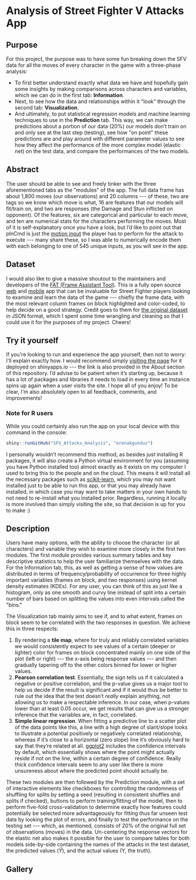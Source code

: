 # Analysis of Street Fighter V Attacks App

## Purpose

For this project, the purpose was to have some fun breaking down the SFV data for all the moves of every character in the game with a three-phase analysis:

- To first better understand exactly what data we have and hopefully gain some insights by making comparisons across characters and variables, which we can do in the first tab: **Information**.
- Next, to see how the data and relationships within it "look" through the second tab: **Visualization**.
- And ultimately, to put statistical regression models and machine learning techniques to use in the **Prediction** tab. This way, we can make predictions about a portion of our data (20%) our models don’t train on and only see at the last step (testing), see how "on point" these predictions are and play around with different parameter values to see how they affect the performance of the more complex model (elastic net) on the test data, and compare the performances of the two models.

## Abstract

The user should be able to see and freely tinker with the three aforementioned tabs as the "modules" of the app. The full data frame has about 1,800 moves (our observations) and 20 columns --- of these, two are tags so we know which move is what, 16 are features that our models will fit/train on, and two are responses (the Damage and Stun inflicted on opponent). Of the features, six are categorical and particular to each move, and ten are numerical stats for the characters performing the moves. Most of it is self-explanatory once you have a look, but I’d like to point out that plnCmd is just the [motion input](https://www.youtube.com/watch?v=1qEguZXyWjw) the player has to perform for the attack to execute --- many share these, so I was able to numerically encode them with each belonging to one of 545 unique inputs, as you will see in the app.

## Dataset

I would also like to give a massive shoutout to the maintainers and developers of the [FAT (Frame Assistant Tool)](https://github.com/D4RKONION/FAT). This is a fully open source [web](https://fullmeter.com/fatonline/) and [mobile](https://fullmeter.com/fat/) app that can be invaluable for Street Fighter players looking to examine and learn the data of the game --- chiefly the frame data, with the most relevant column frames on block highlighted and color-coded, to help decide on a good strategy. Credit goes to them for [the original dataset](https://github.com/D4RKONION/fatsfvframedatajson) in JSON format, which I spent some time wrangling and cleaning so that I could use it for the purposes of my project. Cheers!

## Try it yourself

If you're looking to run and experience the app yourself, then not to worry: I'll explain exactly how. I would recommend simply [visiting the page](https://erenakgunduz.shinyapps.io/sfv_attacks_analysis/) for it deployed on shinyapps.io --- the link is also provided in the About section of this repository. I’d advise to be patient when it’s starting up, because it has a lot of packages and libraries it needs to load in every time an instance spins up again when a user visits the site. I hope all of you enjoy! To be clear, I'm also absolutely open to all feedback, comments, and improvements!

### Note for R users

While you could certainly also run the app on your local device with this command in the console:

```r
shiny::runGitHub("SFV_Attacks_Analysis", "erenakgunduz")
```

I personally wouldn’t recommend this method, as besides just installing R packages, it will also create a Python virtual environment for you (assuming you have Python installed too) almost exactly as it exists on my computer I used to bring this to the people and on the cloud. This means it will install all the necessary packages such as [scikit-learn](https://scikit-learn.org/stable/), which you may not want installed just to be able to run this app, or that you may already have installed, in which case you may want to take matters in your own hands to not need to re-install what you installed prior. Regardless, running it locally is more involved than simply visiting the site, so that decision is up for you to make :)

## Description

Users have many options, with the ability to choose the character (or all characters) and variable they wish to examine more closely in the first two modules. The first module provides various summary tables and key descriptive statistics to help the user familiarize themselves with the data. For the Information tab, this, as well as getting a sense of how values are distributed in terms of frequency/probability of occurrence for three highly important variables (frames on block, and two responses) using kernel density estimates (KDEs). For any user, you can think of this as just like a histogram, only as one smooth and curvy line instead of split into a certain number of bars based on splitting the values into even intervals called the "bins."

The Visualization tab mainly aims to see if, and to what extent, frames on block seem to be correlated with the two responses in question. We achieve this in three respects:

1. By rendering a **tile map**, where for truly and reliably correlated variables we would consistently expect to see values of a certain (deeper or lighter) color for frames on block concentrated mainly on one side of the plot (left or right) --- the x-axis being response values --- and then gradually tapering off to the other colors binned for lower or higher values.
2. **Pearson correlation test**. Essentially, the sign tells us if it calculated a negative or positive correlation, and the p-value gives us a major tool to help us decide if the result is significant and if it would thus be better to rule out the idea that the test doesn’t _really_ explain anything, not allowing us to make a respectable inference. In our case, when p-values lower than at least 0.05 occur, we get results that can give us a stronger inference that the variables are, in fact, correlated.
3. **Simple linear regression**. When fitting a predictive line to a scatter plot of the data points like this, a line with a high degree of slant/slope looks to illustrate a potential positively or negatively correlated relationship, whereas if it’s close to a horizontal (zero slope) line it’s obviously hard to say that they’re related at all. [ggplot2](https://ggplot2.tidyverse.org) includes the confidence intervals by default, which essentially shows where the point might actually reside if not on the line, within a certain degree of confidence. Really thick confidence intervals seem to any user like there is more unsureness about where the predicted point should actually be.

These two modules are then followed by the Prediction module, with a set of interactive elements like checkboxes for controlling the randomness of shuffling for splits by setting a seed (resulting in consistent shuffles and splits if checked), buttons to perform training/fitting of the model, then to perform five-fold cross-validation to determine exactly how features could potentially be selected more advantageously for fitting thus far unseen test data by looking the plot of errors, and finally to test the performance on the testing set --- which, as mentioned, consists of 20% of the original full set of observations (moves) in the data. Un-centering the response vectors for the elastic net also makes it possible for the user to compare tables for both models side-by-side containing the names of the attacks in the test dataset, the predicted values ($\hat{Y}$), and the actual values (Y, the truth).

## Gallery
